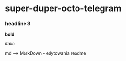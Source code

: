 # super-duper-octo-telegram
### headline 3

**bold**

*italic*

md --> MarkDown - edytowania readme

